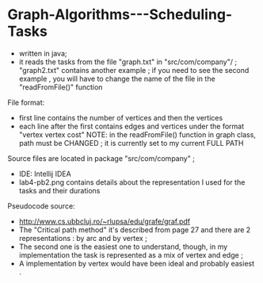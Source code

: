 # Graph-Algorithms---Scheduling-Tasks
- written in java;
- it reads the tasks from the file "graph.txt" in "src/com/company"/ ; "graph2.txt" contains another example ; if you need to see the second example , you will have to change the name of the file in the "readFromFile()" function

File format: 
- first line contains the number of vertices and then the vertices
- each line after the first contains edges and vertices under the format "vertex vertex cost"
  NOTE: in the readFromFile() function in graph class, path must be CHANGED ; it is currently set to my current FULL PATH

Source files are located in package  "src/com/company" ;
- IDE: Intellij IDEA
- lab4-pb2.png contains details about the representation I used for the tasks and their durations

Pseudocode source:
- http://www.cs.ubbcluj.ro/~rlupsa/edu/grafe/graf.pdf
- The "Critical path method" it's described from page 27 and there are 2 representations : by arc and by vertex ;
- The second one is the easiest one to understand, though, in my implementation the task is represented as a mix of vertex and edge ;
- A implementation by vertex would have been ideal and probably easiest .
